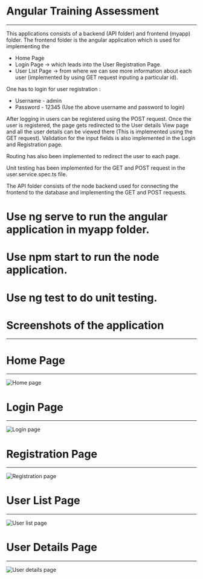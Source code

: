 # Angular Training Assessment
_______________________________

 This applications consists of a backend (API folder) and frontend (myapp) folder. The frontend folder is the angular application which is used for implementing the 
 - Home Page
 - Login Page -> which leads into the User Registration Page.
 - User List Page -> from where we can see more information about each user (implemented by using GET request inputing a particular id).

One has to login for user registration :
- Username - admin
- Password - 12345 
(Use the above username and password to login)

After logging in users can be registered using the POST request. Once the user is registered, the page gets redirected to the User details View page and all the user details can be viewed there (This is implemented using the GET request). Validation for the input fields is also implemented in the Login and Registration page.

Routing has also been implemented to redirect the user to each page.

Unit testing has been implemented for the GET and POST request in the user.service.spec.ts file.

The API folder consists of the node backend used for connecting the frontend to the database and implementing the GET and POST requests.

# Use ng serve to run the angular application in myapp folder.

# Use npm start to run the node application.

# Use ng test to do unit testing.

# Screenshots of the application
__________________________________

# Home Page
____________
![Home page](https://user-images.githubusercontent.com/90870014/142449410-94a0f764-c2ce-443a-bc49-3c5d8795d5bf.jpeg)

# Login Page
_____________
![Login page](https://user-images.githubusercontent.com/90870014/142449466-48f91287-bce9-425b-b01d-8e3dc75e88c8.jpeg)

# Registration Page
_____________________
![Registration page](https://user-images.githubusercontent.com/90870014/142449612-a13a19fa-bdb3-4584-b9aa-6e3feaefaf63.jpeg)

# User List Page
_________________
![User list page](https://user-images.githubusercontent.com/90870014/142449701-ee0ed34a-21af-4d8c-82b7-264115bff09c.jpeg)

# User Details Page
____________________
![User details page](https://user-images.githubusercontent.com/90870014/142449775-7cd1f0df-990d-4c07-bc4f-a9f4d57035c6.jpeg)
